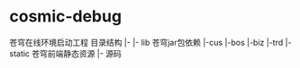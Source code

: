 # cosmic-debug
苍穹在线环境启动工程
目录结构
  |-
    |- lib 苍穹jar包依赖
      |-cus
      |-bos
      |-biz
      |-trd
    |- static 苍穹前端静态资源
    |- 源码
